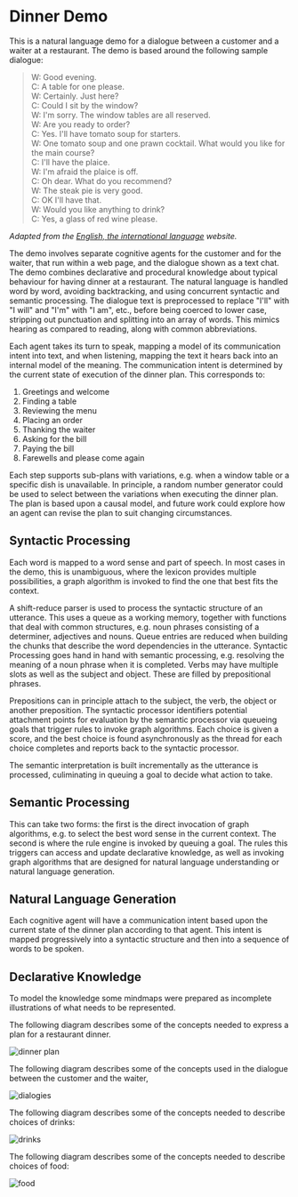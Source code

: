 # Dinner Demo

This is a natural language demo for a dialogue between a customer and a waiter at a restaurant. The demo is based around the following sample dialogue:

<blockquote>
W: Good evening.<br>
C: A table for one please.<br>
W: Certainly. Just here?<br>
C: Could I sit by the window?<br>
W: I'm sorry. The window tables are all reserved.<br>
W: Are you ready to order?<br>
C: Yes. I'll have tomato soup for starters.<br>
W: One tomato soup and one prawn cocktail. What would you like for the main course?<br>
C: I'll have the plaice.<br>
W: I'm afraid the plaice is off.<br>
C: Oh dear. What do you recommend?<br>
W: The steak pie is very good.<br>
C: OK I'll have that.<br>
W: Would you like anything to drink?<br>
C: Yes, a glass of red wine please.
</blockquote>

*Adapted from the [English, the international language](https://www.english-the-international-language.com/edrst.php) website.*

The demo involves separate cognitive agents for the customer and for the waiter, that run within a web page, and the dialogue shown as a text chat. The demo combines declarative and procedural knowledge about typical behaviour for having dinner at a restaurant. The natural language is handled word by word, avoiding backtracking, and using concurrent syntactic and semantic processing. The dialogue text is preprocessed to replace "I'll" with "I will" and "I'm" with "I am", etc., before being coerced to lower case, stripping out punctuation and splitting into an array of words. This mimics hearing as compared to reading, along with common abbreviations.

Each agent takes its turn to speak, mapping a model of its communication intent into text, and when listening, mapping the text it hears back into an internal model of the meaning. The communication intent is determined by the current state of execution of the dinner plan. This corresponds to:

1. Greetings and welcome
2. Finding a table
3. Reviewing the menu
4. Placing an order
5. Thanking the waiter
6. Asking for the bill
7. Paying the bill
8. Farewells and please come again

Each step supports sub-plans with variations, e.g. when a window table or a specific dish is unavailable. In principle, a random number generator could be used to select between the variations when executing the dinner plan. The plan is based upon a causal model, and future work could explore how an agent can revise the plan to suit changing circumstances.

## Syntactic Processing

Each word is mapped to a word sense and part of speech. In most cases in the demo, this is unambiguous, where the lexicon provides multiple possibilities, a graph algorithm is invoked to find the one that best fits the context.

A shift-reduce parser is used to process the syntactic structure of an utterance. This uses a queue as a working memory, together with functions that deal with common structures, e.g. noun phrases consisting of a determiner, adjectives and nouns. Queue entries are reduced when building the chunks that describe the word dependencies in the utterance. Syntactic Processing goes hand in hand with semantic processing, e.g. resolving the meaning of a noun phrase when it is completed. Verbs may have multiple slots as well as the subject and object. These are filled by prepositional phrases. 

Prepositions can in principle attach to the subject, the verb, the object or another preposition. The syntactic processor identifiers potential attachment points for evaluation by the semantic processor via queueing goals that trigger rules to invoke graph algorithms. Each choice is given a score, and the best choice is found asynchronously as the thread for each choice completes and reports back to the syntactic processor.

The semantic interpretation is built incrementally as the utterance is processed, culiminating in queuing a goal to decide what action to take.

## Semantic Processing

This can take two forms: the first is the direct invocation of graph algorithms, e.g. to select the best word sense in the current context. The second is where the rule engine is invoked by queuing a goal. The rules this triggers can access and update declarative knowledge, as well as invoking graph algorithms that are designed for natural language understanding or natural language generation.

## Natural Language Generation

Each cognitive agent will have a communication intent based upon the current state of the dinner plan according to that agent. This intent is mapped progressively into a syntactic structure and then into a sequence of words to be spoken.

## Declarative Knowledge

To model the knowledge some mindmaps were prepared as incomplete illustrations of what needs to be represented.

The following diagram describes some of the concepts needed to express a plan for a restaurant dinner.

![dinner plan](https://www.w3.org/Data/demos/chunks/nlp/dinner/images/dinner-plan.png)

The following diagram describes some of the concepts used in the dialogue between the customer and the waiter,

![dialogies](https://www.w3.org/Data/demos/chunks/nlp/dinner/images/dialogues.png)

The following diagram describes some of the concepts needed to describe choices of drinks:

![drinks](https://www.w3.org/Data/demos/chunks/nlp/dinner/images/drinks.png)

The following diagram describes some of the concepts needed to describe choices of food:

![food](https://www.w3.org/Data/demos/chunks/nlp/dinner/images/food.png)
